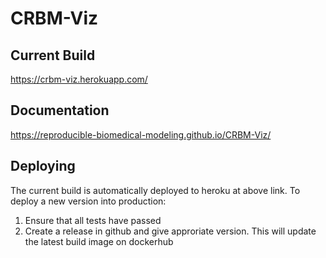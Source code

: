 # CRBM-Viz
## Current Build
https://crbm-viz.herokuapp.com/
## Documentation
https://reproducible-biomedical-modeling.github.io/CRBM-Viz/
## Deploying 
The current build is automatically deployed to heroku at above link. To deploy a new version into production:
1. Ensure that all tests have passed
2. Create a release in github and give approriate version.
This will update the latest build image on dockerhub
